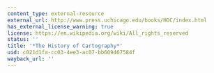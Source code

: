 ```yaml
---
content_type: external-resource
external_url: http://www.press.uchicago.edu/books/HOC/index.html
has_external_license_warning: true
license: https://en.wikipedia.org/wiki/All_rights_reserved
status: ''
title: '*The History of Cartography*'
uid: c021d1fa-cc03-4ee3-ac07-bb609467584f
wayback_url: ''
---
```

